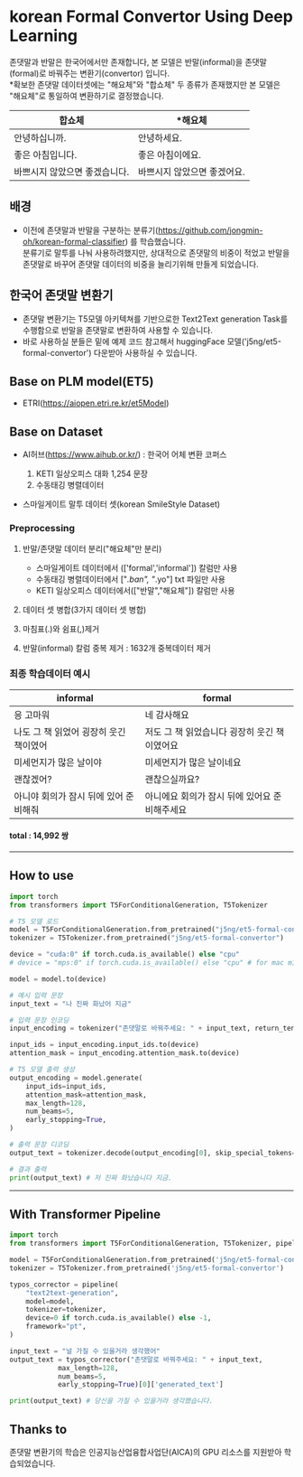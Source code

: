 # korean Formal Convertor Using Deep Learning
존댓말과 반말은 한국어에서만 존재합니다, 본 모델은 반말(informal)을 존댓말(formal)로 바꿔주는 변환기(convertor) 입니다. <br>
*확보한 존댓말 데이터셋에는 "해요체"와 "합쇼체" 두 종류가 존재했지만 본 모델은 "해요체"로 통일하여 변환하기로 결정했습니다.

|합쇼체|*해요체|
|------|---|
|안녕하십니까.|안녕하세요.|
|좋은 아침입니다.|좋은 아침이에요.|
|바쁘시지 않았으면 좋겠습니다.|바쁘시지 않았으면 좋겠어요.|

## 배경
- 이전에 존댓말과 반말을 구분하는 분류기(https://github.com/jongmin-oh/korean-formal-classifier) 를 학습했습니다.<br>
분류기로 말투를 나눠 사용하려했지만, 상대적으로 존댓말의 비중이 적었고 반말을 존댓말로 바꾸어 존댓말 데이터의 비중을 늘리기위해 만들게 되었습니다.

## 한국어 존댓말 변환기
- 존댓말 변환기는 T5모델 아키텍쳐를 기반으로한 Text2Text generation Task를 수행함으로 반말을 존댓말로 변환하여 사용할 수 있습니다.
- 바로 사용하실 분들은 밑에 예제 코드 참고해서 huggingFace 모델('j5ng/et5-formal-convertor') 다운받아 사용하실 수 있습니다.

## Base on PLM model(ET5)
 - ETRI(https://aiopen.etri.re.kr/et5Model)

## Base on Dataset
 - AI허브(https://www.aihub.or.kr/) : 한국어 어체 변환 코퍼스
    1. KETI 일상오피스 대화 1,254 문장
    2. 수동태깅 병렬데이터

 - 스마일게이트 말투 데이터 셋(korean SmileStyle Dataset)

### Preprocessing
 1. 반말/존댓말 데이터 분리("해요체"만 분리)
    - 스마일게이트 데이터에서 (['formal','informal']) 칼럼만 사용
    - 수동태깅 병렬데이터에서 ["*.ban", "*.yo"] txt 파일만 사용
    - KETI 일상오피스 데이터에서(["반말","해요체"]) 칼럼만 사용

 2. 데이터 셋 병합(3가지 데이터 셋 병합)
 3. 마침표(.)와 쉼표(,)제거
 4. 반말(informal) 칼럼 중복 제거 : 1632개 중복데이터 제거

### 최종 학습데이터 예시
|informal|formal|
|------|---|
|응 고마워|네 감사해요|
|나도 그 책 읽었어 굉장히 웃긴 책이였어|저도 그 책 읽었습니다 굉장히 웃긴 책이였어요|
|미세먼지가 많은 날이야|미세먼지가 많은 날이네요|
|괜찮겠어?|괜찮으실까요?|
|아니야 회의가 잠시 뒤에 있어 준비해줘|아니에요 회의가 잠시 뒤에 있어요 준비해주세요|

#### total : 14,992 쌍

***

## How to use
```python
import torch
from transformers import T5ForConditionalGeneration, T5Tokenizer

# T5 모델 로드
model = T5ForConditionalGeneration.from_pretrained("j5ng/et5-formal-convertor")
tokenizer = T5Tokenizer.from_pretrained("j5ng/et5-formal-convertor")

device = "cuda:0" if torch.cuda.is_available() else "cpu"
# device = "mps:0" if torch.cuda.is_available() else "cpu" # for mac m1

model = model.to(device) 

# 예시 입력 문장
input_text = "나 진짜 화났어 지금"

# 입력 문장 인코딩
input_encoding = tokenizer("존댓말로 바꿔주세요: " + input_text, return_tensors="pt")

input_ids = input_encoding.input_ids.to(device)
attention_mask = input_encoding.attention_mask.to(device)

# T5 모델 출력 생성
output_encoding = model.generate(
    input_ids=input_ids,
    attention_mask=attention_mask,
    max_length=128,
    num_beams=5,
    early_stopping=True,
)

# 출력 문장 디코딩
output_text = tokenizer.decode(output_encoding[0], skip_special_tokens=True)

# 결과 출력
print(output_text) # 저 진짜 화났습니다 지금.
```

***

## With Transformer Pipeline
```python
import torch
from transformers import T5ForConditionalGeneration, T5Tokenizer, pipeline

model = T5ForConditionalGeneration.from_pretrained('j5ng/et5-formal-convertor')
tokenizer = T5Tokenizer.from_pretrained('j5ng/et5-formal-convertor')

typos_corrector = pipeline(
    "text2text-generation",
    model=model,
    tokenizer=tokenizer,
    device=0 if torch.cuda.is_available() else -1,
    framework="pt",
)

input_text = "널 가질 수 있을거라 생각했어"
output_text = typos_corrector("존댓말로 바꿔주세요: " + input_text,
            max_length=128,
            num_beams=5,
            early_stopping=True)[0]['generated_text']

print(output_text) # 당신을 가질 수 있을거라 생각했습니다.
```

## Thanks to
존댓말 변환기의 학습은 인공지능산업융합사업단(AICA)의 GPU 리소스를 지원받아 학습되었습니다.


